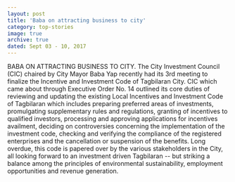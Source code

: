 ```yaml
---
layout: post
title: 'Baba on attracting business to city'
category: top-stories
image: true
archive: true
dated: Sept 03 - 10, 2017
---
```


BABA ON ATTRACTING BUSINESS TO CITY. The City Investment Council (CIC) chaired by City Mayor Baba Yap recently had its 3rd meeting to finalize the Incentive and Investment Code of Tagbilaran City. CIC which came about through Executive Order No. 14 outlined its core duties of reviewing and updating the existing Local Incentives and Investment Code of Tagbilaran which includes preparing preferred areas of investments, promulgating supplementary rules and regulations, granting of incentives to qualified investors, processing and approving applications for incentives availment, deciding on controversies concerning the implementation of the investment code, checking and verifying the compliance of the registered enterprises and the cancellation or suspension of the benefits. Long overdue, this code is papered over by the various stakeholders in the City, all looking forward to an investment driven Tagbilaran -- but striking a balance among the principles of environmental sustainability, employment opportunities and revenue generation.
